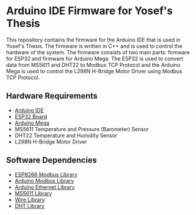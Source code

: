 # Arduino IDE Firmware for Yosef's Thesis

This repository contains the firmware for the Arduino IDE that is used in Yosef's Thesis. The firmware is written in C++ and is used to control the hardware of the system. The firmware consists of two main parts: firmware for ESP32 and firmware for Arduino Mega. The ESP32 is used to convert data from MS5611 and DHT22 to Modbus TCP Protocol and the Arduino Mega is used to control the L298N H-Bridge Motor Driver using Modbus TCP Protocol.

## Hardware Requirements

- [Arduino IDE](https://www.arduino.cc/en/software)
- [ESP32 Board](https://www.espressif.com/en/products/socs/esp32)
- [Arduino Mega](https://store.arduino.cc/arduino-mega-2560-rev3)
- MS5611 Temperature and Pressure (Barometer) Sensor
- DHT22 Temperature and Humidity Sensor
- L298N H-Bridge Motor Driver

## Software Dependencies

- [ESP8266 Modbus Library](https://github.com/emelianov/modbus-esp8266)
- [Arduino Modbus Library](https://github.com/arduino-libraries/ArduinoModbus)
- [Arduino Ethernet Library](https://www.arduino.cc/en/Reference/Ethernet)
- [MS5611 Library](https://github.com/abishur/ms5x)
- [Wire Library](https://www.arduino.cc/en/Reference/Wire)
- [DHT Library](https://www.arduino.cc/reference/en/libraries/dht-sensor-library/)
